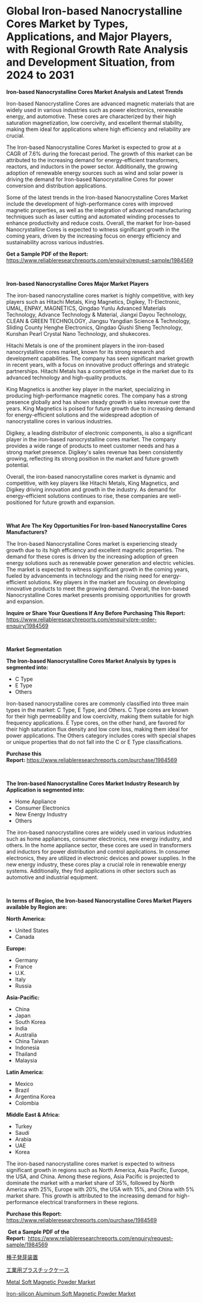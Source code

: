 <p><h1>Global Iron-based Nanocrystalline Cores Market by Types, Applications, and Major Players, with Regional Growth Rate Analysis and Development Situation, from 2024 to 2031</h1></p><p><strong>Iron-based Nanocrystalline Cores Market Analysis and Latest Trends</strong></p>
<p><p>Iron-based Nanocrystalline Cores are advanced magnetic materials that are widely used in various industries such as power electronics, renewable energy, and automotive. These cores are characterized by their high saturation magnetization, low coercivity, and excellent thermal stability, making them ideal for applications where high efficiency and reliability are crucial.</p><p>The Iron-based Nanocrystalline Cores Market is expected to grow at a CAGR of 7.6% during the forecast period. The growth of this market can be attributed to the increasing demand for energy-efficient transformers, reactors, and inductors in the power sector. Additionally, the growing adoption of renewable energy sources such as wind and solar power is driving the demand for Iron-based Nanocrystalline Cores for power conversion and distribution applications.</p><p>Some of the latest trends in the Iron-based Nanocrystalline Cores Market include the development of high-performance cores with improved magnetic properties, as well as the integration of advanced manufacturing techniques such as laser cutting and automated winding processes to enhance productivity and reduce costs. Overall, the market for Iron-based Nanocrystalline Cores is expected to witness significant growth in the coming years, driven by the increasing focus on energy efficiency and sustainability across various industries.</p></p>
<p><strong>Get a Sample PDF of the Report:&nbsp;</strong> <a href="https://www.reliableresearchreports.com/enquiry/request-sample/1984569">https://www.reliableresearchreports.com/enquiry/request-sample/1984569</a></p>
<p>&nbsp;</p>
<p><strong>Iron-based Nanocrystalline Cores Major Market Players</strong></p>
<p><p>The iron-based nanocrystalline cores market is highly competitive, with key players such as Hitachi Metals, King Magnetics, Digikey, TI-Electronic, UMAL, ENPAY, MAGNETICS, Qingdao Yunlu Advanced Materials Technology, Advance Technology & Material, Jiangxi Dayou Technology, CLEAN & GREEN TECHNOLOGY, Jiangsu Yangdian Science & Technology, Sliding County Henghe Electronics, Qingdao Qiushi Sheng Technology, Kunshan Pearl Crystal Nano Technology, and shukecores.</p><p>Hitachi Metals is one of the prominent players in the iron-based nanocrystalline cores market, known for its strong research and development capabilities. The company has seen significant market growth in recent years, with a focus on innovative product offerings and strategic partnerships. Hitachi Metals has a competitive edge in the market due to its advanced technology and high-quality products.</p><p>King Magnetics is another key player in the market, specializing in producing high-performance magnetic cores. The company has a strong presence globally and has shown steady growth in sales revenue over the years. King Magnetics is poised for future growth due to increasing demand for energy-efficient solutions and the widespread adoption of nanocrystalline cores in various industries.</p><p>Digikey, a leading distributor of electronic components, is also a significant player in the iron-based nanocrystalline cores market. The company provides a wide range of products to meet customer needs and has a strong market presence. Digikey's sales revenue has been consistently growing, reflecting its strong position in the market and future growth potential.</p><p>Overall, the iron-based nanocrystalline cores market is dynamic and competitive, with key players like Hitachi Metals, King Magnetics, and Digikey driving innovation and growth in the industry. As demand for energy-efficient solutions continues to rise, these companies are well-positioned for future growth and expansion.</p></p>
<p>&nbsp;</p>
<p><strong>What Are The Key Opportunities For Iron-based Nanocrystalline Cores Manufacturers?</strong></p>
<p><p>The Iron-based Nanocrystalline Cores market is experiencing steady growth due to its high efficiency and excellent magnetic properties. The demand for these cores is driven by the increasing adoption of green energy solutions such as renewable power generation and electric vehicles. The market is expected to witness significant growth in the coming years, fueled by advancements in technology and the rising need for energy-efficient solutions. Key players in the market are focusing on developing innovative products to meet the growing demand. Overall, the Iron-based Nanocrystalline Cores market presents promising opportunities for growth and expansion.</p></p>
<p><strong>Inquire or Share Your Questions If Any Before Purchasing This Report:</strong> <a href="https://www.reliableresearchreports.com/enquiry/pre-order-enquiry/1984569">https://www.reliableresearchreports.com/enquiry/pre-order-enquiry/1984569</a></p>
<p>&nbsp;</p>
<p><strong>Market Segmentation</strong></p>
<p><strong>The Iron-based Nanocrystalline Cores Market Analysis by types is segmented into:</strong></p>
<p><ul><li>C Type</li><li>E Type</li><li>Others</li></ul></p>
<p><p>Iron-based nanocrystalline cores are commonly classified into three main types in the market: C Type, E Type, and Others. C Type cores are known for their high permeability and low coercivity, making them suitable for high frequency applications. E Type cores, on the other hand, are favored for their high saturation flux density and low core loss, making them ideal for power applications. The Others category includes cores with special shapes or unique properties that do not fall into the C or E Type classifications.</p></p>
<p><strong>Purchase this Report:&nbsp;</strong><a href="https://www.reliableresearchreports.com/purchase/1984569">https://www.reliableresearchreports.com/purchase/1984569</a></p>
<p>&nbsp;</p>
<p><strong>The Iron-based Nanocrystalline Cores Market Industry Research by Application is segmented into:</strong></p>
<p><ul><li>Home Appliance</li><li>Consumer Electronics</li><li>New Energy Industry</li><li>Others</li></ul></p>
<p><p>The iron-based nanocrystalline cores are widely used in various industries such as home appliances, consumer electronics, new energy industry, and others. In the home appliance sector, these cores are used in transformers and inductors for power distribution and control applications. In consumer electronics, they are utilized in electronic devices and power supplies. In the new energy industry, these cores play a crucial role in renewable energy systems. Additionally, they find applications in other sectors such as automotive and industrial equipment.</p></p>
<p>&nbsp;</p>
<p><strong>In terms of Region, the Iron-based Nanocrystalline Cores Market Players available by Region are:</strong></p>
<p>
    <p> <strong> North America: </strong>
        <ul>
            <li>United States</li>
            <li>Canada</li>
        </ul>
        </p> 
    <p> <strong> Europe: </strong>
        <ul>
            <li>Germany</li>
            <li>France</li>
            <li>U.K.</li>
            <li>Italy</li>
            <li>Russia</li>
        </ul>
        </p> 
    <p> <strong> Asia-Pacific: </strong>
        <ul>
            <li>China</li>
            <li>Japan</li>
            <li>South Korea</li>
            <li>India</li>
            <li>Australia</li>
            <li>China Taiwan</li>
            <li>Indonesia</li>
            <li>Thailand</li>
            <li>Malaysia</li>
        </ul>
        </p> 
    <p> <strong> Latin America: </strong>
        <ul>
            <li>Mexico</li>
            <li>Brazil</li>
            <li>Argentina Korea</li>
            <li>Colombia</li>
        </ul>
        </p> 
    <p> <strong> Middle East & Africa: </strong>
        <ul>
            <li>Turkey</li>
            <li>Saudi</li>
            <li>Arabia</li>
            <li>UAE</li>
            <li>Korea</li>
        </ul>
    </p>
    </p>
<p><p>The iron-based nanocrystalline cores market is expected to witness significant growth in regions such as North America, Asia Pacific, Europe, the USA, and China. Among these regions, Asia Pacific is projected to dominate the market with a market share of 35%, followed by North America with 25%, Europe with 20%, the USA with 15%, and China with 5% market share. This growth is attributed to the increasing demand for high-performance electrical transformers in these regions.</p></p>
<p><strong>Purchase this Report: </strong><a href="https://www.reliableresearchreports.com/purchase/1984569">https://www.reliableresearchreports.com/purchase/1984569</a></p>
<p>&nbsp;<strong>Get a Sample PDF of the Report:&nbsp;&nbsp;</strong><a href="https://www.reliableresearchreports.com/enquiry/request-sample/1984569">https://www.reliableresearchreports.com/enquiry/request-sample/1984569</a></p>
<p><strong></strong></p>
<p><p><a href="https://medium.com/@munroco657/%E7%A8%AE%E5%AD%90%E7%99%BA%E8%8A%BD%E5%B8%82%E5%A0%B4-%E5%B8%82%E5%A0%B4cagr-%E5%B8%82%E5%A0%B4%E3%83%88%E3%83%AC%E3%83%B3%E3%83%89-%E3%81%8A%E3%82%88%E3%81%B3%E6%88%90%E9%95%B7%E6%88%A6%E7%95%A5%E3%81%AB%E5%AF%BE%E3%81%99%E3%82%8B%E6%B4%9E%E5%AF%9F-b237a3c5818e">種子発芽装置</a></p><p><a href="https://medium.com/@chloekessler01/%E7%94%A3%E6%A5%AD%E7%94%A8%E3%83%97%E3%83%A9%E3%82%B9%E3%83%81%E3%83%83%E3%82%AF%E3%82%B1%E3%83%BC%E3%82%B9%E3%81%AE%E5%B8%82%E5%A0%B4%E8%A6%8F%E6%A8%A1-cagr-%E3%83%88%E3%83%AC%E3%83%B3%E3%83%892024-2030-9ebf404f7bf8">工業用プラスチックケース</a></p><p><a href="https://github.com/jaidynmorantestelletmjzya/Market-Research-Report-List-1/blob/main/metal-soft-magnetic-powder-market.md">Metal Soft Magnetic Powder Market</a></p><p><a href="https://github.com/juniordelafrance/Market-Research-Report-List-2/blob/main/iron-silicon-aluminum-soft-magnetic-powder-market.md">Iron-silicon Aluminum Soft Magnetic Powder Market</a></p></p>
